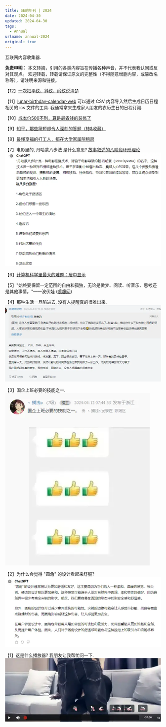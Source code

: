 ```yaml
---
title: SE的年刊 | 2024
date: 2024-04-30
updated: 2024-04-30
tags:
  - Annual
urlname: annual-2024
original: true
---
```

互联网内容收集器. 
<!--more-->
**免责申明：**
本文转摘，引用的各类内容旨在传播各种声音，并不代表我认同或反对其观点。
欢迎转载，转载请保证原文的完整性（不得随意增删内容，或篡改名称等），请注明来源和链接。

【12】[一次把平纹、斜纹、缎纹说清楚](https://zhuanlan.zhihu.com/p/36945143)

【11】[lunar-birthday-calendar-web](https://lunar-birthday-calendar-web.firebaseapp.com) 可以通过 CSV 内容导入然后生成日历日程相关的 ics 文件的工具. 我通常拿来生成家人朋友的农历生日的日程订阅. 

【10】[成本价500不到，算是最省钱的装修了](https://www.douban.com/note/703723187/?_i=90136386VUaQjV )

【9】[知乎，那些简短却令人深刻的答题（转&收藏）](https://www.douban.com/note/487289696/?_i=90168816VUaQjV)

【8】[最懂享福的打工人，都在大学家属院租房](http://mp.weixin.qq.com/s?__biz=MzA4OTM1MTcyMA==&mid=2650969536&idx=1&sn=412bc418a610a0df380e28363f056ee2&chksm=8bea0687bc9d8f91603aab26619667e7d9524e93ca09ff23fa13917d9d5e1b8ffb0140915a76#rd)

【7】电影里的, 丹哈蒙八步法 是什么意思? [故事叙述的八阶段环形理论](https://www.zhihu.com/tardis/zm/art/46389715?source_id=1003)
![img](/picture/a/7.webp)

【6】[计算机科学里最大的难题：居中显示](https://mp.weixin.qq.com/s?__biz=MjM5MDE0Mjc4MA==&mid=2651204048&idx=2&sn=53eae13f6498dff387ac754c4d3a3525&chksm=bdbbd1838acc5895c61d019eee87552c4c7b1dc28fe2a821e50f0b5b7f7d028d4838c6ecaa05&mpshare=1&scene=23&srcid=0429Vdm6ONmPr5dvrBjwQ8GZ&sharer_shareinfo=0e63a04f03526613620e3f7ed94c09c5&sharer_shareinfo_first=0e63a04f03526613620e3f7ed94c09c5#rd)

【5】"始终要保留一定范围的自由和孤独，无论是做梦、阅读、听音乐、思考还是其他事情。"——波伏娃 ([喷嚏网](https://www.dapenti.com/blog/more.asp?name=xilei&id=177977))


【4】那种生活一旦陷进去, 没有人提醒真的很难出来. 
![img](/picture/a/4.webp)

【3】国企上班必要的技能之一.
![img](/picture/a/3.webp)

【2】为什么会觉得 "圆角" 的设计看起来舒服? 
![img](/picture/a/2.webp)

【1】这是什么播放器? 我朋友让我帮忙问一下. 
![img](/picture/a/1.webp)